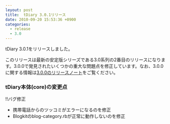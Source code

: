 ```yaml
---
leyout: post
title:  tDiary 3.0.1リリース
date: 2010-09-20 15:53:36 +0900
categories:
  - release
  - 3.0
---
```

tDiary 3.0.1をリリースしました。

このリリースは最新の安定版シリーズである3.0系列の2番目のリリースになります。3.0.0で発見されたいくつかの重大な問題点を修正しています。なお、3.0.0に関する情報は[3.0.0のリリースノート](20100828.html)をご覧ください。

### tDiary本体(core)の変更点
!!バグ修正
* 携帯電話からのツッコミがエラーになるのを修正
* Blogkitのblog-category.rbが正常に動作しないのを修正

